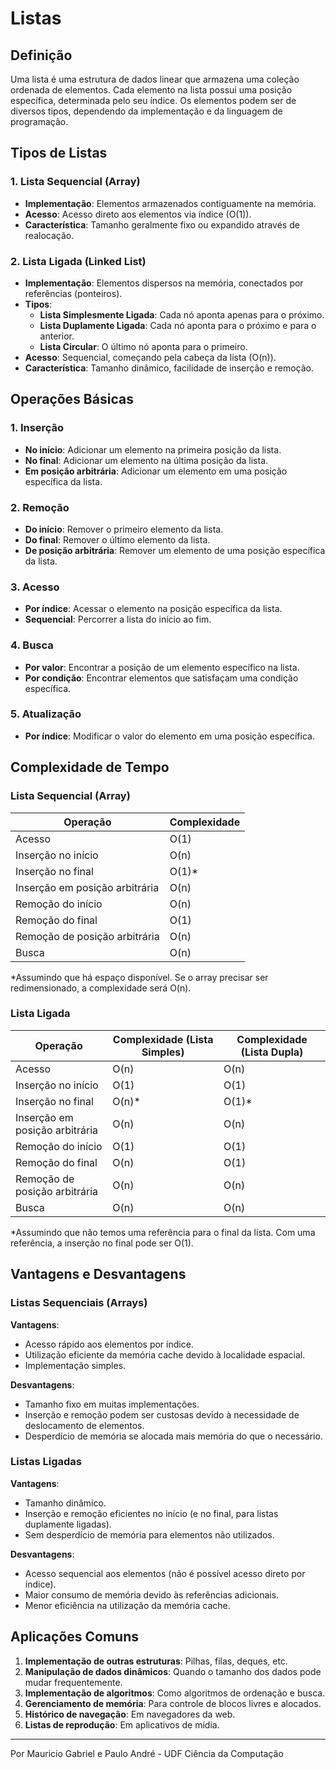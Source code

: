 # Listas

## Definição

Uma lista é uma estrutura de dados linear que armazena uma coleção ordenada de elementos. Cada elemento na lista possui uma posição específica, determinada pelo seu índice. Os elementos podem ser de diversos tipos, dependendo da implementação e da linguagem de programação.

## Tipos de Listas

### 1. Lista Sequencial (Array)
- **Implementação**: Elementos armazenados contiguamente na memória.
- **Acesso**: Acesso direto aos elementos via índice (O(1)).
- **Característica**: Tamanho geralmente fixo ou expandido através de realocação.

### 2. Lista Ligada (Linked List)
- **Implementação**: Elementos dispersos na memória, conectados por referências (ponteiros).
- **Tipos**:
  - **Lista Simplesmente Ligada**: Cada nó aponta apenas para o próximo.
  - **Lista Duplamente Ligada**: Cada nó aponta para o próximo e para o anterior.
  - **Lista Circular**: O último nó aponta para o primeiro.
- **Acesso**: Sequencial, começando pela cabeça da lista (O(n)).
- **Característica**: Tamanho dinâmico, facilidade de inserção e remoção.

## Operações Básicas

### 1. Inserção
- **No início**: Adicionar um elemento na primeira posição da lista.
- **No final**: Adicionar um elemento na última posição da lista.
- **Em posição arbitrária**: Adicionar um elemento em uma posição específica da lista.

### 2. Remoção
- **Do início**: Remover o primeiro elemento da lista.
- **Do final**: Remover o último elemento da lista.
- **De posição arbitrária**: Remover um elemento de uma posição específica da lista.

### 3. Acesso
- **Por índice**: Acessar o elemento na posição específica da lista.
- **Sequencial**: Percorrer a lista do início ao fim.

### 4. Busca
- **Por valor**: Encontrar a posição de um elemento específico na lista.
- **Por condição**: Encontrar elementos que satisfaçam uma condição específica.

### 5. Atualização
- **Por índice**: Modificar o valor do elemento em uma posição específica.

## Complexidade de Tempo

### Lista Sequencial (Array)
| Operação | Complexidade |
|----------|--------------|
| Acesso | O(1) |
| Inserção no início | O(n) |
| Inserção no final | O(1)* |
| Inserção em posição arbitrária | O(n) |
| Remoção do início | O(n) |
| Remoção do final | O(1) |
| Remoção de posição arbitrária | O(n) |
| Busca | O(n) |

*Assumindo que há espaço disponível. Se o array precisar ser redimensionado, a complexidade será O(n).

### Lista Ligada
| Operação | Complexidade (Lista Simples) | Complexidade (Lista Dupla) |
|----------|------------------------------|----------------------------|
| Acesso | O(n) | O(n) |
| Inserção no início | O(1) | O(1) |
| Inserção no final | O(n)* | O(1)* |
| Inserção em posição arbitrária | O(n) | O(n) |
| Remoção do início | O(1) | O(1) |
| Remoção do final | O(n) | O(1) |
| Remoção de posição arbitrária | O(n) | O(n) |
| Busca | O(n) | O(n) |

*Assumindo que não temos uma referência para o final da lista. Com uma referência, a inserção no final pode ser O(1).

## Vantagens e Desvantagens

### Listas Sequenciais (Arrays)
**Vantagens**:
- Acesso rápido aos elementos por índice.
- Utilização eficiente da memória cache devido à localidade espacial.
- Implementação simples.

**Desvantagens**:
- Tamanho fixo em muitas implementações.
- Inserção e remoção podem ser custosas devido à necessidade de deslocamento de elementos.
- Desperdício de memória se alocada mais memória do que o necessário.

### Listas Ligadas
**Vantagens**:
- Tamanho dinâmico.
- Inserção e remoção eficientes no início (e no final, para listas duplamente ligadas).
- Sem desperdício de memória para elementos não utilizados.

**Desvantagens**:
- Acesso sequencial aos elementos (não é possível acesso direto por índice).
- Maior consumo de memória devido às referências adicionais.
- Menor eficiência na utilização da memória cache.

## Aplicações Comuns

1. **Implementação de outras estruturas**: Pilhas, filas, deques, etc.
2. **Manipulação de dados dinâmicos**: Quando o tamanho dos dados pode mudar frequentemente.
3. **Implementação de algoritmos**: Como algoritmos de ordenação e busca.
4. **Gerenciamento de memória**: Para controle de blocos livres e alocados.
5. **Histórico de navegação**: Em navegadores da web.
6. **Listas de reprodução**: Em aplicativos de mídia.

---

Por Mauricio Gabriel e Paulo André - UDF Ciência da Computação
